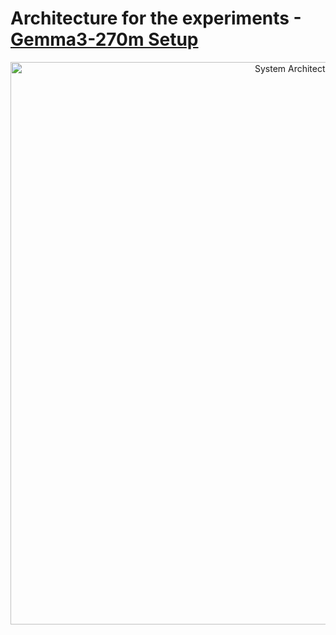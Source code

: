 # Architecture for the experiments -[Gemma3-270m Setup](./gemma-270m-setup-guide.md)

<p align="center">
  <img src="arch.png" alt="System Architecture" width="900">
</p>
